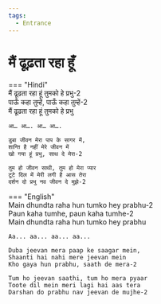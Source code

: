 ```yaml
---
tags:
  - Entrance
---
```



  
# मैं ढूढ़ता रहा हूँ  

=== "Hindi"  
    मैं ढूढता रहा हूं तुमको हे प्रभु-2  
    पाऊँ कहा तुम्हें, पाऊँ कहा तुम्हें-2  
    मैं ढूढता रहा हूं तुमको हे प्रभु  

    आ… आ…. आ… आ….  

    डुबा जीवन मेरा पाप के सागर में,  
    शान्ति है नहीं मेरे जीवन में  
    खो गया हूं प्रभु, साथ दे मेरा-2  

    तुम हो जीवन साथी, तुम हो मेरा प्यार  
    टूटे दिल में मेरी लगी है आस तेरा  
    दर्शन दो प्रभु नव जीवन दे मुझे-2  

=== "English"  
    Main dhundta raha hun tumko hey prabhu-2  
    Paun kaha tumhe, paun kaha tumhe-2  
    Main dhundta raha hun tumko hey prabhu  

    Aa... aa... aa... aa...  

    Duba jeevan mera paap ke saagar mein,  
    Shaanti hai nahi mere jeevan mein  
    Kho gaya hun prabhu, saath de mera-2  

    Tum ho jeevan saathi, tum ho mera pyaar  
    Toote dil mein meri lagi hai aas tera  
    Darshan do prabhu nav jeevan de mujhe-2  